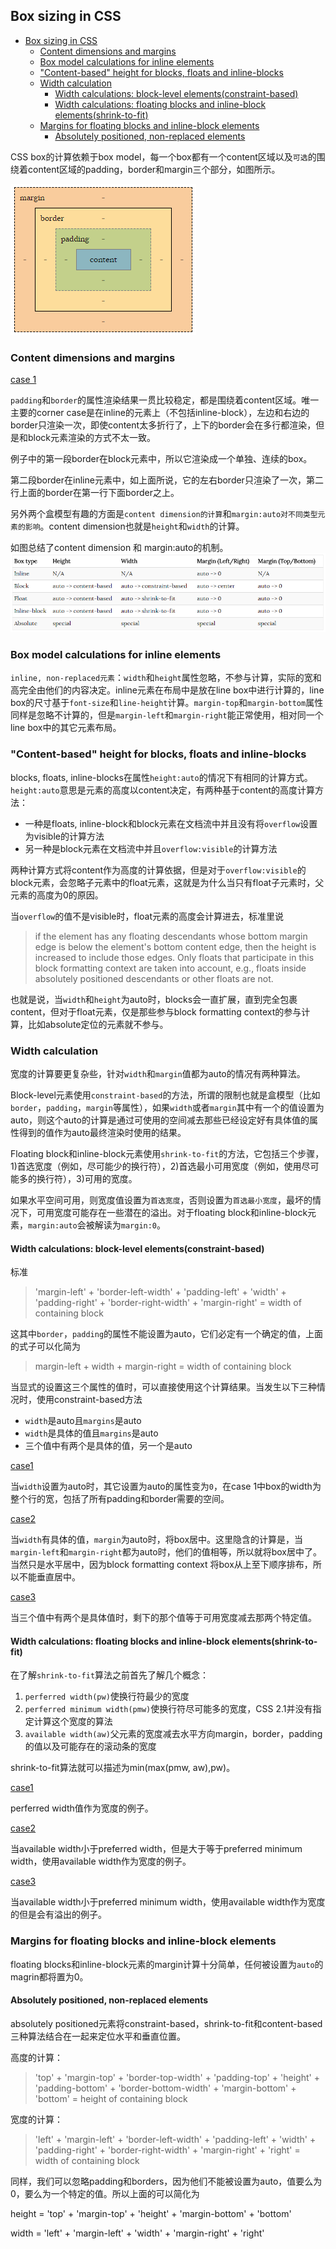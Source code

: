 

## Box sizing in CSS

- [Box sizing in CSS](#box-sizing-in-css)
    - [Content dimensions and margins](#content-dimensions-and-margins)
    - [Box model calculations for inline elements](#box-model-calculations-for-inline-elements)
    - ["Content-based" height for blocks, floats and inline-blocks](#%22content-based%22-height-for-blocks-floats-and-inline-blocks)
    - [Width calculation](#width-calculation)
        - [Width calculations: block-level elements(constraint-based)](#width-calculations-block-level-elementsconstraint-based)
        - [Width calculations: floating blocks and inline-block elements(shrink-to-fit)](#width-calculations-floating-blocks-and-inline-block-elementsshrink-to-fit)
    - [Margins for floating blocks and inline-block elements](#margins-for-floating-blocks-and-inline-block-elements)
        - [Absolutely positioned, non-replaced elements](#absolutely-positioned-non-replaced-elements)

CSS box的计算依赖于box model，每一个box都有一个content区域以及`可选`的围绕着content区域的padding，border和margin三个部分，如图所示。

![box model](./imgs/LCL-2/box-model.png)

### Content dimensions and margins

[case 1](https://codepen.io/aura-zx/pen/QBLaoP)

`padding`和`border`的属性渲染结果一贯比较稳定，都是围绕着content区域。唯一主要的corner case是在inline的元素上（不包括inline-block），左边和右边的border只渲染一次，即使content太多折行了，上下的border会在多行都渲染，但是和block元素渲染的方式不太一致。

例子中的第一段border在block元素中，所以它渲染成一个单独、连续的box。

第二段border在inline元素中，如上面所说，它的左右border只渲染了一次，第二行上面的border在第一行下面border之上。

另外两个盒模型有趣的方面是`content dimension的计算`和`margin:auto对不同类型元素的影响`。content dimension也就是`height`和`width`的计算。
 
 如图总结了content dimension 和 margin:auto的机制。
![calculation](./imgs/LCL-2/content-dimension-and-marginauto.png)

### Box model calculations for inline elements

`inline, non-replaced元素`：`width`和`height`属性忽略，不参与计算，实际的宽和高完全由他们的内容决定。inline元素在布局中是放在line box中进行计算的，line box的尺寸基于`font-size`和`line-height`计算。`margin-top`和`margin-bottom`属性同样是忽略不计算的，但是`margin-left`和`margin-right`能正常使用，相对同一个line box中的其它元素布局。

### "Content-based" height for blocks, floats and inline-blocks

blocks, floats, inline-blocks在属性`height:auto`的情况下有相同的计算方式。`height:auto`意思是元素的高度以content决定，有两种基于content的高度计算方法：

- 一种是floats, inline-block和block元素在文档流中并且没有将`overflow`设置为visible的计算方法
- 另一种是block元素在文档流中并且`overflow:visible`的计算方法

两种计算方式将content作为高度的计算依据，但是对于`overflow:visible`的block元素，会忽略子元素中的float元素，这就是为什么当只有float子元素时，父元素的高度为0的原因。

当`overflow`的值不是visible时，float元素的高度会计算进去，标准里说

>  if the element has any floating descendants whose bottom margin edge is below the element's bottom content edge, then the height is increased to include those edges. Only floats that participate in this block formatting context are taken into account, e.g., floats inside absolutely positioned descendants or other floats are not.

也就是说，当`width`和`height`为auto时，blocks会一直扩展，直到完全包裹content，但对于float元素，仅是那些参与block formatting context的参与计算，比如absolute定位的元素就不参与。

### Width calculation

宽度的计算要更复杂些，针对`width`和`margin`值都为auto的情况有两种算法。

Block-level元素使用`constraint-based`的方法，所谓的限制也就是盒模型（比如`border`，`padding`，`margin`等属性），如果`width`或者`margin`其中有一个的值设置为auto，则这个auto的计算是通过可使用的空间减去那些已经设定好有具体值的属性得到的值作为auto最终渲染时使用的结果。

Floating block和inline-block元素使用`shrink-to-fit`的方法，它包括三个步骤，1)首选宽度（例如，尽可能少的换行符），2)首选最小可用宽度（例如，使用尽可能多的换行符），3)可用的宽度。

如果水平空间可用，则宽度值设置为`首选宽度`，否则设置为`首选最小宽度`，最坏的情况下，可用宽度可能存在一些潜在的溢出。对于floating block和inline-block元素，`margin:auto`会被解读为`margin:0`。

#### Width calculations: block-level elements(constraint-based)

标准
> 'margin-left' + 'border-left-width' + 'padding-left' + 'width' + 'padding-right' + 'border-right-width' + 'margin-right' = width of containing block

这其中`border`，`padding`的属性不能设置为auto，它们必定有一个确定的值，上面的式子可以化简为

> margin-left + width + margin-right = width of containing block

当显式的设置这三个属性的值时，可以直接使用这个计算结果。当发生以下三种情况时，使用constraint-based方法

- `width`是auto且`margins`是auto
- `width`是具体的值且`margins`是auto
- 三个值中有两个是具体的值，另一个是auto

[case1](https://codepen.io/aura-zx/pen/RBarbJ)

当`width`设置为auto时，其它设置为auto的属性变为`0`，在case 1中box的width为整个行的宽，包括了所有padding和border需要的空间。

[case2](https://codepen.io/aura-zx/pen/xJOwjw)

当`width`有具体的值，`margin`为auto时，将box居中。这里隐含的计算是，当`margin-left`和`margin-right`都为auto时，他们的值相等，所以就将box居中了。当然只是水平居中，因为block formatting context 将box从上至下顺序排布，所以不能垂直居中。

[case3](https://codepen.io/aura-zx/pen/wxWMKR)

当三个值中有两个是具体值时，剩下的那个值等于可用宽度减去那两个特定值。

#### Width calculations: floating blocks and inline-block elements(shrink-to-fit)

在了解`shrink-to-fit`算法之前首先了解几个概念：

1. `perferred width(pw)`使换行符最少的宽度
2. `perferred minimum width(pmw)`使换行符尽可能多的宽度，CSS 2.1并没有指定计算这个宽度的算法
3. `available width(aw)`父元素的宽度减去水平方向margin，border，padding的值以及可能存在的滚动条的宽度

shrink-to-fit算法就可以描述为min(max(pmw, aw),pw)。

[case1](https://codepen.io/aura-zx/pen/QBEype)

perferred width值作为宽度的例子。

[case2](https://codepen.io/aura-zx/pen/vaXNVg)

当available width小于preferred width，但是大于等于preferred minimum width，使用available width作为宽度的例子。

[case3](https://codepen.io/aura-zx/pen/bjwVZM)

当available width小于preferred minimum width，使用available width作为宽度的但是会有溢出的例子。

### Margins for floating blocks and inline-block elements

floating blocks和inline-block元素的margin计算十分简单，任何被设置为`auto`的magrin都将置为0。

#### Absolutely positioned, non-replaced elements

absolutely positioned元素将constraint-based，shrink-to-fit和content-based三种算法结合在一起来定位水平和垂直位置。

高度的计算：

> 'top' + 'margin-top' + 'border-top-width' + 'padding-top' + 'height' + 'padding-bottom' + 'border-bottom-width' +
'margin-bottom' + 'bottom'
= height of containing block

宽度的计算：

> 'left' + 'margin-left' + 'border-left-width' + 'padding-left' +
'width' + 'padding-right' + 'border-right-width' + 'margin-right' +
'right'
= width of containing block

同样，我们可以忽略padding和borders，因为他们不能被设置为auto，值要么为0，要么为一个特定的值。所以上面的可以简化为

height = 'top' + 'margin-top' + 'height' + 'margin-bottom' + 'bottom'

width = 'left' + 'margin-left' + 'width' + 'margin-right' + 'right'